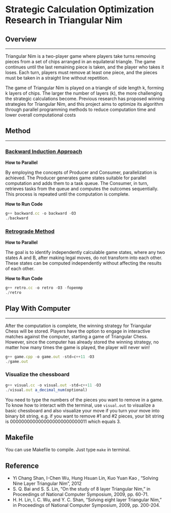 # Strategic Calculation Optimization Research in Triangular Nim

## Overview

---

Triangular Nim is a two-player game where players take turns removing pieces from a set of chips arranged in an equilateral triangle. The game continues until the last remaining piece is taken, and the player who takes it loses. Each turn, players must remove at least one piece, and the pieces must be taken in a straight line without repetition.

The game of Triangular Nim is played on a triangle of side length k, forming k layers of chips. The larger the number of layers (k), the more challenging the strategic calculations become. Previous research has proposed winning strategies for Triangular Nim, and this project aims to optimize its algorithm through parallel programming methods to reduce computation time and lower overall computational costs

## Method

---

### [Backward Induction Approach](http://dspace.fcu.edu.tw/bitstream/2377/30046/1/AB%205-2.pdf)

**How to Parallel**

By employing the concepts of Producer and Consumer, parallelization is achieved. The Producer generates game states suitable for parallel computation and adds them to a task queue. The Consumer, in turn, retrieves tasks from the queue and computes the outcomes sequentially. This process is repeated until the computation is complete.

**How to Run Code**

```jsx
g++ backward.cc -o backward -O3
./backward
```

### [Retrograde Method](https://ir.nctu.edu.tw/bitstream/11536/15290/1/000299446100008.pdf)

**How to Parallel**

The goal is to identify independently calculable game states, where any two states A and B, after making legal moves, do not transform into each other. These states can be computed independently without affecting the results of each other.

**How to Run Code**

```jsx
g++ retro.cc -o retro -O3 -fopenmp
./retro
```

## Play With Computer

---

After the computation is complete, the winning strategy for Triangular Chess will be stored. Players have the option to engage in interactive matches against the computer, starting a game of Triangular Chess. However, since the computer has already stored the winning strategy, no matter how many times the game is played, the player will never win!

```jsx
g++ game.cpp -o game.out -std=c++11 -O3
./game.out
```

### Visualize the chessboard
```jsx
g++ visual.cc -o visual.out -std=c++11 -O3
./visual.out a_decimal_num(optional)
```
You need to type the numbers of the pieces you want to remove in a game. To know how to interact with the terminal, use `visual.out` to visualize a basic chessboard and also visualize your move if you turn your move into binary bit string, e.g. if you want to remove #1 and #2 pieces, your bit string is 0000000000000000000000000011 which equals 3.

## Makefile

You can use Makefile to compile. Just type `make` in terminal.

## Reference

- Yi Chang Shan, I-Chen Wu, Hung Hsuan Lin, Kuo Yuan Kao , “Solving Nine Layer Triangular Nim”, 2012
- S. Q. Bai and S. S. Lin, “On the study of 8 layer Triangular Nim,” in Proceedings of National Computer Symposium, 2009, pp. 60-71. 
- H. H. Lin, I. C. Wu, and Y. C. Shan, “Solving eight layer Triangular Nim,” in Proceedings of National Computer Symposium, 2009, pp. 200-204. 